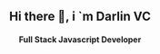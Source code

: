 <h2 align="center">Hi there 👋, i `m Darlin VC</h2>
<h4 align="center">Full Stack Javascript Developer</h4>


